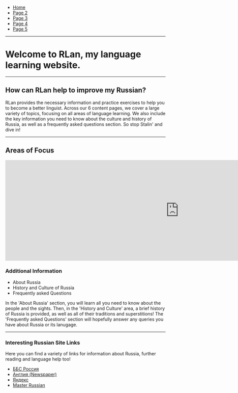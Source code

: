 <div id="google_translate_element"></div><script type="text/javascript">
function googleTranslateElementInit() {
  new google.translate.TranslateElement({pageLanguage: 'en', layout: google.translate.TranslateElement.InlineLayout.SIMPLE, multilanguagePage: true}, 'google_translate_element');
}
</script><script type="text/javascript" src="//translate.google.com/translate_a/element.js?cb=googleTranslateElementInit"></script>
<ul class="breadcrumb">
  <li><a href="https://doggo1.github.io/GIForJIF/index.html">Home</a></li>
  <li><a href="https://doggo1.github.io/GIForJIF/page2.html">Page 2</a></li>
<li><a href="https://doggo1.github.io/GIForJIF/page3.html">Page 3</a></li>
<li><a href="https://doggo1.github.io/GIForJIF/page4.html">Page 4</a></li>
<li><a href="https://doggo1.github.io/GIForJIF/page5.html">Page 5</a></li>
</ul>
<hr>
<h1>Welcome to <strong>RLan</strong>, my language learning website.</h1>
<hr>
<h2>How can RLan help to improve my Russian?</h2>
<p>RLan provides the necessary information and practice exercises to help you to become a better linguist. Across our 6 content pages, we cover a large variety of topics, focusing on all areas of language learning. We also include the key information you need to know about the culture and history of Russia, as well as a frequently asked questions section. So stop Stalin' and dive in!</p>
<hr>
<h2>Areas of Focus</h2>
  <iframe src="https://h5p.org/h5p/embed/158064" width="1090" height="316" frameborder="0" allowfullscreen="allowfullscreen"></iframe><script src="https://h5p.org/sites/all/modules/h5p/library/js/h5p-resizer.js" charset="UTF-8"></script>

<h3> Additional Information</h3>
<ul>
  <li>About Russia</li>
  <li>History and Culture of Russia</li>
  <li>Frequently asked Questions</li>
</ul>
<p> In the 'About Russia' section, you will learn all you need to know about the people and the sights. Then, in the 'History and Culture' area, a brief history of Russia is provided, as well as all of their traditions and superstitions! The 'Frequently asked Questions' section will hopefully answer any queries you have about Russia or its lanugage.</p> 
<hr>

<h3>Interesting Russian Site Links</h3>
<p>Here you can find a variety of links for information about Russia, further reading and language help too!</p>
<ul>
  <li><a href="http://www.bbc.com/russian">ББС Россия</a></li>
  <li><a href="https://angliya.com/">Англия (Newspaper)</a></li>
  <li><a href="https://www.yandex.ru/">Яндекс</a></li>
   <li><a href="http://masterrussian.com/">Master Russian</a></li>
</ul>
